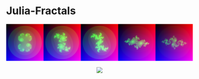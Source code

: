 # Julia-Fractals

<p align="center">
    <img src="./media/fractal_array.png" width="800">
</p>

<p align="center">
    <img src="./media/fractal.gif" width="800">
</p>

